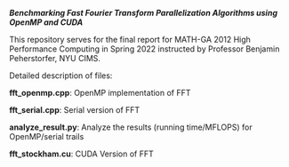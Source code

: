 ***Benchmarking Fast Fourier Transform Parallelization Algorithms using OpenMP and CUDA***

This repository serves for the final report for MATH-GA 2012 High Performance Computing in Spring 2022 instructed by Professor Benjamin Peherstorfer, NYU CIMS.

Detailed description of files:

**fft_openmp.cpp**: OpenMP implementation of FFT

**fft_serial.cpp**: Serial version of FFT

**analyze_result.py**: Analyze the results (running time/MFLOPS) for OpenMP/serial trails

**fft_stockham.cu**: CUDA Version of FFT
